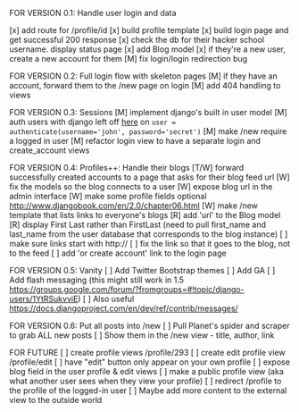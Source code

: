 FOR VERSION 0.1: Handle user login and data

[x] add route for /profile/id
[x] build profile template
[x] build login page and get successful 200 response
[x] check the db for their hacker school username. display status page
[x] add Blog model
[x] if they're a new user, create a new account for them
[M] fix login/login redirection bug

FOR VERSION 0.2: Full login flow with skeleton pages
[M] if they have an account, forward them to the /new page on login
[M] add 404 handling to views

FOR VERSION 0.3: Sessions
[M] implement django's built in user model
[M] auth users with django left off [here](https://docs.djangoproject.com/en/dev/topics/auth/default/#topic-authorization) on `user = authenticate(username='john', password='secret')`
[M] make /new require a logged in user
[M] refactor login view to have a separate login and create_account views

FOR VERSION 0.4: Profiles++: Handle their blogs
[T/W] forward successfully created accounts to a page that asks for their blog feed url
[W] fix the models so the blog connects to a user
[W] expose blog url in the admin interface
[W] make some profile fields optional http://www.djangobook.com/en/2.0/chapter06.html
[W] make /new template that lists links to everyone's blogs
[R] add 'url' to the Blog model
[R] display First Last rather than FirstLast (need to pull first_name and last_name from the user database that corresponds to the blog instance)
[ ] make sure links start with http://
[ ] fix the link so that it goes to the blog, not to the feed
[ ] add 'or create account' link to the login page

FOR VERSION 0.5: Vanity
[ ] Add Twitter Bootstrap themes
[ ] Add GA
[ ] Add flash messaging (this might still work in 1.5 https://groups.google.com/forum/?fromgroups=#!topic/django-users/1YtRSukvviE)
[ ] Also useful https://docs.djangoproject.com/en/dev/ref/contrib/messages/

FOR VERSION 0.6: Put all posts into /new
[ ] Pull Planet's spider and scraper to grab ALL new posts
[ ] Show them in the /new view - title, author, link

FOR FUTURE
[ ] create profile views /profile/293
[ ] create edit profile view /profile/edit
[ ] have "edit" button only appear on your own profile
[ ] expose blog field in the user profile & edit views
[ ] make a public profile view (aka what another user sees when they view your profile)
[ ] redirect /profile to the profile of the logged-in user
[ ] Maybe add more content to the external view to the outside world
